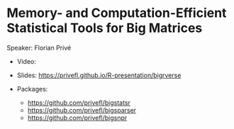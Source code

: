 # Memory- and Computation-Efficient Statistical Tools for Big Matrices

Speaker: Florian Privé

- Video: 

- Slides: https://privefl.github.io/R-presentation/bigrverse

- Packages:
  - https://github.com/privefl/bigstatsr
  - https://github.com/privefl/bigsparser
  - https://github.com/privefl/bigsnpr

